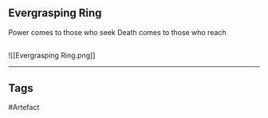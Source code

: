 ## Evergrasping Ring
Power comes to those who seek
Death comes to those who reach
## 
![[Evergrasping Ring.png]]

---
## Tags
#Artefact